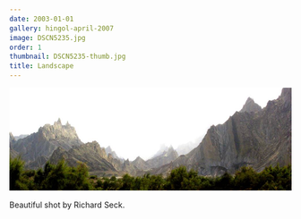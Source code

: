 ```yaml
---
date: 2003-01-01
gallery: hingol-april-2007
image: DSCN5235.jpg
order: 1
thumbnail: DSCN5235-thumb.jpg
title: Landscape
---
```


![Landscape](./DSCN5235.jpg)

Beautiful shot by Richard Seck.